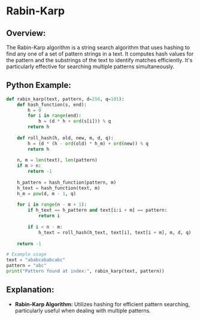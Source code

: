 # **Rabin-Karp**

## **Overview:**

The Rabin-Karp algorithm is a string search algorithm that uses hashing to find any one of a set of pattern strings in a text. It computes hash values for the pattern and the substrings of the text to identify matches efficiently. It's particularly effective for searching multiple patterns simultaneously.

## **Python Example:**

```python
def rabin_karp(text, pattern, d=256, q=101):
    def hash_function(s, end):
        h = 0
        for i in range(end):
            h = (d * h + ord(s[i])) % q
        return h
    
    def roll_hash(h, old, new, m, d, q):
        h = (d * (h - ord(old) * h_m) + ord(new)) % q
        return h
    
    n, m = len(text), len(pattern)
    if m > n:
        return -1
    
    h_pattern = hash_function(pattern, m)
    h_text = hash_function(text, m)
    h_m = pow(d, m - 1, q)
    
    for i in range(n - m + 1):
        if h_text == h_pattern and text[i:i + m] == pattern:
            return i
        
        if i < n - m:
            h_text = roll_hash(h_text, text[i], text[i + m], m, d, q)
    
    return -1

# Example usage
text = "ababcababcabc"
pattern = "abc"
print("Pattern found at index:", rabin_karp(text, pattern))
```

## **Explanation:**
- **Rabin-Karp Algorithm:** Utilizes hashing for efficient pattern searching, particularly useful when dealing with multiple patterns.

